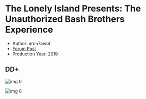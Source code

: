 # The Lonely Island Presents: The Unauthorized Bash Brothers Experience

* Author: aron7awol
* [Forum Post](https://www.avsforum.com/threads/bass-eq-for-filtered-movies.2995212/post-58424314)
* Production Year: 2019

## DD+

![img 0](https://i.imgur.com/3NZ7Sz4.jpg)

![img 0](https://i.imgur.com/uSPPq4w.jpg)

